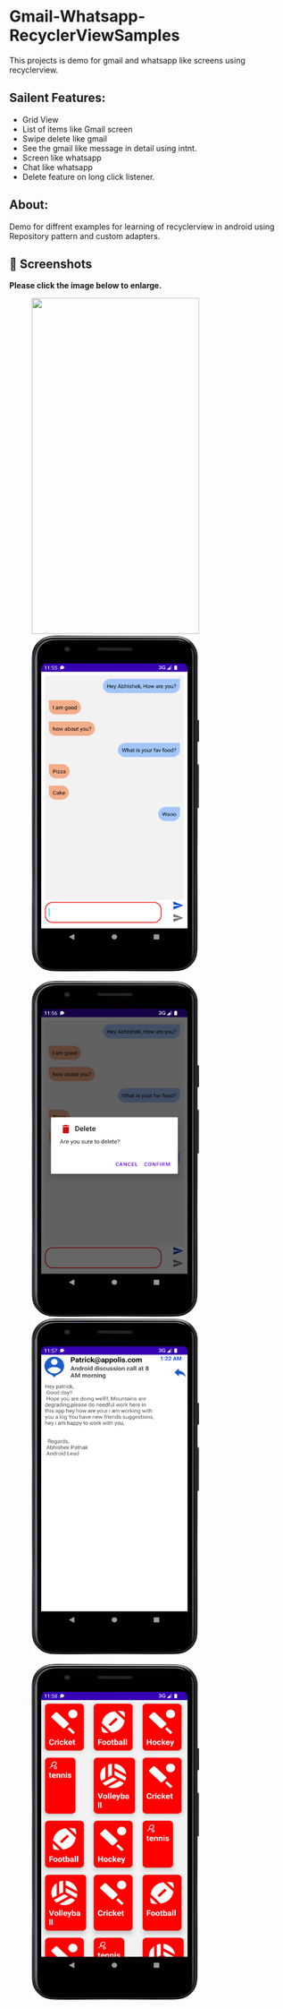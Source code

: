 # Gmail-Whatsapp-RecyclerViewSamples
This projects is demo for gmail and whatsapp like screens using recyclerview.

## Sailent Features:
- Grid View
- List of items like Gmail screen
- Swipe delete like gmail
- See the gmail like message in detail using intnt.
- Screen like whatsapp
- Chat like whatsapp
- Delete feature on long click listener.

## About:
Demo for diffrent examples for learning of recyclerview in android using Repository pattern and custom adapters.

## 📸 Screenshots

**Please click the image below to enlarge.**

<img src="https://github.com/cheetahmail007/Gmail-Whatsapp-RecyclerViewSamples/blob/master/app/src/main/java/asset/untitled.gif" height="600" width="300" hspace="40"><img src="https://github.com/cheetahmail007/Gmail-Whatsapp-RecyclerViewSamples/blob/master/app/src/main/java/asset/img_1.png" height="600" width="300" hspace="40">

<img src="https://github.com/cheetahmail007/Gmail-Whatsapp-RecyclerViewSamples/blob/master/app/src/main/java/asset/img_2.png" height="600" width="300" hspace="40"><img src="https://github.com/cheetahmail007/Gmail-Whatsapp-RecyclerViewSamples/blob/master/app/src/main/java/asset/img_3.png" height="600" width="300" hspace="40">

<img src="https://github.com/cheetahmail007/Gmail-Whatsapp-RecyclerViewSamples/blob/master/app/src/main/java/asset/img_4.png" height="600" width="300" hspace="40">

